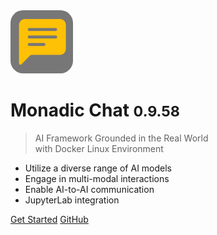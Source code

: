 <img src="https://raw.githubusercontent.com/yohasebe/monadic-chat/refs/heads/main/docs/assets/images/favicon/favicon.png" width="100px" style="border-radius: 20%;"/>

# <b>Monadic Chat</b> <small><b>0.9.58</b></small>

> AI Framework Grounded in the Real World<br />with Docker Linux Environment

- Utilize a diverse range of AI models
- Engage in multi-modal interactions
- Enable AI-to-AI communication
- JupyterLab integration

[Get Started](#monadic-chat)
[GitHub](https://github.com/yohasebe/monadic-chat/)

